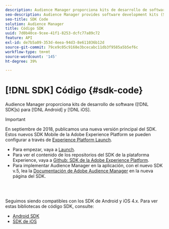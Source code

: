```yaml
---
description: Audience Manager proporciona kits de desarrollo de software (SDK) para Android y iOS.
seo-description: Audience Manager provides software development kits (SDKs) for Android and iOS.
seo-title: SDK Code
solution: Audience Manager
title: Código SDK
uuid: 7d0b40ce-9cee-41f1-8253-dcfc77a89c72
feature: API
exl-id: de7b5a09-353d-4eea-94d3-8e611036b12d
source-git-commit: 79ce9c05c9168e3bcecabc11db3f9585a5b5ef6c
workflow-type: tm+mt
source-wordcount: '145'
ht-degree: 39%

---
```


# [!DNL SDK] Código {#sdk-code}

Audience Manager proporciona kits de desarrollo de software ([!DNL SDK]s) para [!DNL Android] y [!DNL iOS].

>[!IMPORTANT]
>
>En septiembre de 2018, publicamos una nueva versión principal del SDK. Estos nuevos SDK Mobile de la Adobe Experience Platform se pueden configurar a través de [Experience Platform Launch](https://www.adobe.com/experience-platform/launch.html).

* Para empezar, vaya a [Launch](https://launch.adobe.com/).
* Para ver el contenido de los repositorios del SDK de la plataforma Experience, vaya a [Github: SDK de la Adobe Experience Platform](https://github.com/Adobe-Marketing-Cloud/acp-sdks).
* Para implementar Audience Manager en la aplicación, con el nuevo SDK v.5, lea la [Documentación de Adobe Audience Manager](https://experienceleague.adobe.com/docs/experience-platform/destinations/catalog/data-management/aam-dil-extension.html?lang=en) en la nueva página del SDK.

<br> 

Seguimos siendo compatibles con los SDK de Android y iOS 4.x. Para ver estas bibliotecas de código SDK, consulte:

* [Android SDK](https://experienceleague.adobe.com/docs/mobile-services/android/overview.html)
* [SDK de iOS](https://experienceleague.adobe.com/docs/mobile-services/ios/overview.html)
